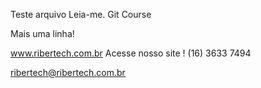 Teste arquivo Leia-me.
Git Course

Mais uma linha!

www.ribertech.com.br
Acesse nosso site ! 
(16) 3633 7494


ribertech@ribertech.com.br
